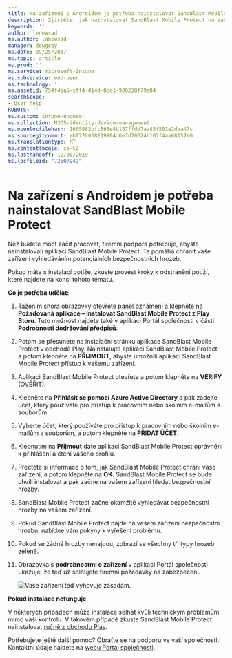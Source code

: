 ```yaml
---
title: Na zařízení s Androidem je potřeba nainstalovat SandBlast Mobile Protect | Dokumentace Microsoftu
description: Zjistěte, jak nainstalovat SandBlast Mobile Protect na zařízení s Androidem.
keywords: ''
author: lenewsad
ms.author: lanewsad
manager: dougeby
ms.date: 09/25/2017
ms.topic: article
ms.prod: ''
ms.service: microsoft-intune
ms.subservice: end-user
ms.technology: ''
ms.assetid: 754f4ea5-cff4-414d-8cd1-900238f79e84
searchScope:
- User help
ROBOTS: ''
ms.custom: intune-enduser
ms.collection: M365-identity-device-management
ms.openlocfilehash: 1665882bfc565e8b157ffdd7aa45f501e2daa47c
ms.sourcegitcommit: ebf72b038219904d6e7d20024b107f4aa68f57e6
ms.translationtype: MT
ms.contentlocale: cs-CZ
ms.lasthandoff: 12/05/2019
ms.locfileid: "72507942"
---
```

# <a name="you-need-to-install-sandblast-mobile-protect-on-your-android-device"></a>Na zařízení s Androidem je potřeba nainstalovat SandBlast Mobile Protect

Než budete moct začít pracovat, firemní podpora potřebuje, abyste nainstalovali aplikaci SandBlast Mobile Protect. Ta pomáhá chránit vaše zařízení vyhledáváním potenciálních bezpečnostních hrozeb.

Pokud máte s instalací potíže, zkuste provést kroky k odstranění potíží, které najdete na konci tohoto tématu.

**Co je potřeba udělat:**

1. Tažením shora obrazovky otevřete panel oznámení a klepněte na **Požadovaná aplikace – Instalovat SandBlast Mobile Protect z Play Storu**. Tuto možnost najdete také v aplikaci Portál společnosti v části __Podrobnosti dodržování předpisů__.

2. Potom se přesunete na instalační stránku aplikace SandBlast Mobile Protect v obchodě Play. Nainstalujte aplikaci SandBlast Mobile Protect a potom klepněte na **PŘIJMOUT**, abyste umožnili aplikaci SandBlast Mobile Protect přístup k vašemu zařízení.

3. Aplikaci SandBlast Mobile Protect otevřete a potom klepněte na **VERIFY** (OVĚŘIT).

4. Klepněte na **Přihlásit se pomocí Azure Active Directory** a pak zadejte účet, který používáte pro přístup k pracovním nebo školním e-mailům a souborům.

5. Vyberte účet, který používáte pro přístup k pracovním nebo školním e-mailům a souborům, a potom klepněte na **PŘIDAT ÚČET**.

6. Klepnutím na **Přijmout** dáte aplikaci SandBlast Mobile Protect oprávnění k přihlášení a čtení vašeho profilu.

7. Přečtěte si informace o tom, jak SandBlast Mobile Protect chrání vaše zařízení, a potom klepněte na **OK**. SandBlast Mobile Protect se bude chvíli instalovat a pak začne na vašem zařízení hledat bezpečnostní hrozby.

8. SandBlast Mobile Protect začne okamžitě vyhledávat bezpečnostní hrozby na vašem zařízení.

9. Pokud SandBlast Mobile Protect najde na vašem zařízení bezpečnostní hrozbu, nabídne vám pokyny k vyřešení problému.

10. Pokud se žádné hrozby nenajdou, zobrazí se všechny tři typy hrozeb zeleně.

11. Obrazovka s **podrobnostmi o zařízení** v aplikaci Portál společnosti ukazuje, že teď už splňujete firemní požadavky na zabezpečení.

    ![Vaše zařízení teď vyhovuje zásadám.](./media/mtd-device-now-compliant-android.png)

**Pokud instalace nefunguje**

V některých případech může instalace selhat kvůli technickým problémům mimo vaši kontrolu. V takovém případě zkuste SandBlast Mobile Protect nainstalovat [ručně z obchodu Play](https://play.google.com/store/apps/details?id=com.lacoon.security.fox).

Potřebujete ještě další pomoc? Obraťte se na podporu ve vaší společnosti. Kontaktní údaje najdete na [webu Portál společnosti](https://go.microsoft.com/fwlink/?linkid=2010980).
